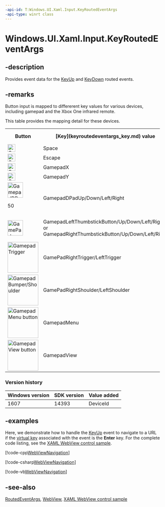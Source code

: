 ```yaml
---
-api-id: T:Windows.UI.Xaml.Input.KeyRoutedEventArgs
-api-type: winrt class
---
```


<!-- Class syntax.
public class KeyRoutedEventArgs : Windows.UI.Xaml.RoutedEventArgs, Windows.UI.Xaml.Input.IKeyRoutedEventArgs, Windows.UI.Xaml.Input.IKeyRoutedEventArgs2, Windows.UI.Xaml.Input.IKeyRoutedEventArgs3
-->

# Windows.UI.Xaml.Input.KeyRoutedEventArgs

## -description

Provides event data for the [KeyUp](../windows.ui.xaml/uielement_keyup.md) and [KeyDown](../windows.ui.xaml/uielement_keydown.md) routed events.

## -remarks

Button input is mapped to differerent key values for various devices, including gamepad and the Xbox One infrared remote.

This table provides the mapping detail for these devices.

<table>
   <tr><th>Button</th><th>[Key](keyroutedeventargs_key.md) value</th><th>[OriginalKey](keyroutedeventargs_originalkey.md) value</th></tr>
   <tr><td><img src="images/GamePadA.png" alt="GamepadA button" height="25" width="25" /></td><td>Space</td><td>GamepadA or NavigationAccept</td></tr>
   <tr><td><img src="images/GamePadB.png" alt="GamepadB button" height="25" width="25" /></td><td>Escape</td><td>GamepadB or NavigationCancel</td></tr>
   <tr><td><img src="images/GamePadX.png" alt="GamepadX button" height="25" width="25" /></td><td>GamepadX</td><td>GamepadX</td></tr>
   <tr><td><img src="images/GamePadY.png" alt="GamepadY button" height="25" width="25" /></td><td>GamepadY</td><td>GamepadY</td></tr>
   <tr><td><img src="images/GamePadDPad.png" alt="GamepadDPad button" height="50" width="50" />

 50</td><td>GamepadDPadUp/Down/Left/Right</td><td>GamepadDPadUp/Down/Left/Right or NavigationUp/Down/Left/Right</td></tr>
   <tr><td><img src="images/GamePadRightLeftStick.png" alt="GamePad Joystick/Thumbstick" height="50" width="50" /></td><td>GamepadLeftThumbstickButton/Up/Down/Left/Right or GamepadRightThumbstickButton/Up/Down/Left/Right</td><td>GamepadLeftThumbstickButton/Up/Down/Left/Right or GamepadRightThumbstickButton/Up/Down/Left/Right or NavigationUp/Down/Left/Right</td></tr>
   <tr><td><img src="images/GamePadBumperTrigger.png" alt="Gamepad Trigger" height="100" width="100" /></td><td>GamePadRightTrigger/LeftTrigger</td><td>GamePadRightTrigger/LeftTrigger</td></tr>
   <tr><td><img src="images/GamePadBumperTrigger.png" alt="Gamepad Bumper/Shoulder" height="100" width="100" /></td><td>GamePadRightShoulder/LeftShoulder</td><td>GamePadRightShoulder/LeftShoulder</td></tr>
   <tr><td><img src="images/GamePadMenu.png" alt="Gamepad Menu button" height="100" width="100" /></td><td>GamepadMenu</td><td>GamepadMenu or NavigationMenu</td></tr>
   <tr><td><img src="images/GamePadView.png" alt="Gamepad View button" height="100" width="100" /></td><td>GamepadView</td><td>GamepadView or NavigationView</td></tr>
</table>

### Version history

| Windows version | SDK version | Value added |
| -- | -- | -- |
| 1607 | 14393 | DeviceId |

## -examples

Here, we demonstrate how to handle the [KeyUp](../windows.ui.xaml/uielement_keyup.md) event to navigate to a URL if the [virtual key](../windows.system/virtualkey.md) associated with the event is the **Enter** key. For the complete code listing, see the [XAML WebView control sample](https://github.com/microsoft/Windows-universal-samples/tree/master/Samples/XamlWebView).

[!code-cpp[WebViewNavigation](../windows.ui.xaml.input/code/Controls_WebView/cpp/Scenario1.xaml.cpp#SnippetWebViewNavigation)]

[!code-csharp[WebViewNavigation](../windows.ui.xaml.input/code/Controls_WebView/csharp/Scenario1.xaml.cs#SnippetWebViewNavigation)]

[!code-vb[WebViewNavigation](../windows.ui.xaml.input/code/Controls_WebView/vbnet/Scenario1.xaml.vb#SnippetWebViewNavigation)]

## -see-also

[RoutedEventArgs](../windows.ui.xaml/routedeventargs.md), [WebView](../windows.ui.xaml.controls/webview.md), [XAML WebView control sample](https://github.com/microsoft/Windows-universal-samples/tree/master/Samples/XamlWebView)